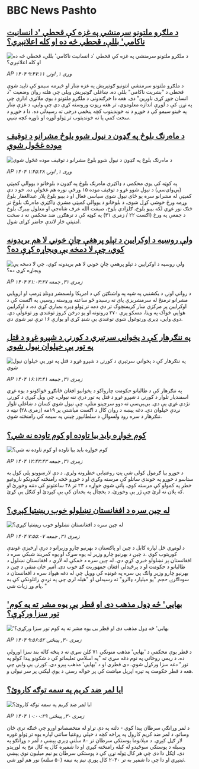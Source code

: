 # BBC News Pashto## [د ملګرو ملتونو سرمنشي په غزه کې قحطي 'د انسانیت ناکامي' بللې، قحطي څه ده او کله اعلانېږي؟](https://www.bbc.com/pashto/articles/c3r4xz75p5yo?at_medium=RSS&at_campaign=rss?at_campaign=githubrss)![د ملګرو ملتونو سرمنشي په غزه کې قحطي 'د انسانیت ناکامي' بللې، قحطي څه ده او کله اعلانېږي؟](https://ichef.bbci.co.uk/ace/ws/240/cpsprodpb/7dcd/live/09e420b0-8006-11f0-a34f-318be3fb0481.jpg)_AP ۱۴۰۴ وږی ۱, اونۍ ۹:۴۷:۱۱_د ملګرو ملتونو سرمنشي انتونیو ګوتېرېش په غزه ښار او څېرمه سیمو کې تایید شوې قحطي د "بشریت ناکامي" بللې ده.
ښاغلي ګوتېرېش ویلي چې هلته روان وضعیت "د انسان جوړ کړی ناورین" دی.
هغه دا څرګندونې د ملګرو ملتونو د یوې ملاتړې ادارې چې په نړۍ کې د لوږې اندازه معلوموي، تر هغه رپوټ وروسته کړې دي چې وايي، د غزې ښار په ځينو سیمو کې د خوړو د نه خوندیتوب کچه پنځمې درجې ته رسېدلې ده. دا د خوړو د سخت کمي یا نه خوندیتوب تر ټولو لوړه او ناوړه کچه ښيي.## [د ماه‌رنګ بلوڅ په ګډون د نیول شوو بلوڅ مشرانو د توقیف موده غځول شوې](https://www.bbc.com/pashto/articles/cz0y2ylxzp7o?at_medium=RSS&at_campaign=rss?at_campaign=githubrss)![د ماه‌رنګ بلوڅ په ګډون د نیول شوو بلوڅ مشرانو د توقیف موده غځول شوې](https://ichef.bbci.co.uk/ace/ws/240/cpsprodpb/dd36/live/9ce69c20-7fc1-11f0-83cc-c5da98c419b8.jpg)_AP ۱۴۰۴ وږی ۱, اونۍ ۱:۴۵:۲۸_په کوټه کې یوې محکمې د ډاکټرې ماه‌رنګ بلوڅ په ګډون د بلوڅانو د یووالي کمېټې (بي‌وای‌سي) د نیول شوو غړو د توقیف موده ۱۵ ورځې نوره هم غځولې ده.
خو د دې کمېټې له مشرانو سره یو ځای نیول شوی سیاسي فعال او د بیبو بلوڅ پلار عبدالغفار بلوڅ وړمه ورځ خوشې کړل شوی.
د بلوڅانو د یووالې کمېټې مشرې ډاکټرې ماه‌رنګ بلوڅ تر څنګ نور غړي لکه بیبو بلوڅ، ګلزادي بلوڅ، صبغت الله عرف شاه‌جي او معلول بیبرګ بلوڅ د جمعې په ورځ (اګست ۲۲ / زمری ۳۱) په کوټه کې د ترهګرۍ ضد محکمې ته د سخت امنیتي څار لاندې حاضر کړای شول.## [ولې روسیه د اوکرایین د تېلو پرهغې چاڼ خوني لا هم بریدونه کوي، چې لا دمخه یې ویجاړه کړې ده؟](https://www.bbc.com/pashto/articles/c2kz209y0vvo?at_medium=RSS&at_campaign=rss?at_campaign=githubrss)![ولې روسیه د اوکرایین د تېلو پرهغې چاڼ خوني لا هم بریدونه کوي، چې لا دمخه یې ویجاړه کړې ده؟](https://ichef.bbci.co.uk/ace/ws/240/cpsprodpb/4491/live/30374fb0-7f5e-11f0-ab3e-bd52082cd0ae.png)_AP ۱۴۰۴ زمری ۳۱, جمعه ۲۱:۰۳:۲۷_د رواني اونۍ د یکشنبې په شپه په واشنګټن کې د امریکا ولسمشر ډونلډ ټرمپ او اروپایي مشرانو ترمنځ له سرمشریزې پای ته رسېدو څو ساعته وروسته روسیې په اګست کې د اوکرایین پر مرکزي ښار کریمنچوک تر دې دمه تر ټولو ډېره بمباري کړې ده.
د اوکرایین هوايي ځواک په وینا، مسکو پرې ۲۷۰ ډرونونه او یو درځن کروز توغندي ور توغولې دي.  دوی وايي، ډېری ورتوغول شوي توغندي یې شنډ کړي او یوازې ۱۶ ترې تېر شوي دي.## [په ننګرهار کې د پخواني سرتېري د کورنۍ د شپږو غړو د قتل په تور یې خپلوان نیول شوي](https://www.bbc.com/pashto/articles/c05e2z240r8o?at_medium=RSS&at_campaign=rss?at_campaign=githubrss)![په ننګرهار کې د پخواني سرتېري د کورنۍ د شپږو غړو د قتل په تور یې خپلوان نیول شوي](https://ichef.bbci.co.uk/ace/ws/240/cpsprodpb/cfff/live/841214c0-7f64-11f0-9b45-d97edf6817de.jpg)_AP ۱۴۰۴ زمری ۳۱, جمعه ۱۶:۱۳:۴۱_په ننګرهار کې د طالبانو حکومت چارواکو د پخوانيو افغان ځانګړو ځواکونو د یوه‌ غړي‌ اسفندیار تلوار د کورنۍ د شپږو غړو د قتل په تور درې تنه نیولي، چې ویل کېږي د کورنۍ نژدې غړي یې دي.
بي‌بي‌سي ته دوو سرچینو منلې، چې نیول شوي کسان د ښاغلي تلوار نږدې خپلوان دي. 
دغه پېښه د روان کال د اګست میاشتې پر ۱۹مه (زمری ۲۸) نېټه د ننګرهار د سره ‌رود ولسوالۍ د سلطانپور چینې په سیمه کې رامنځته شوې.## [کوم خواړه باید بیا تاوده او کوم تاوده نه شي؟](https://www.bbc.com/pashto/articles/c75d5lg29vdo?at_medium=RSS&at_campaign=rss?at_campaign=githubrss)![کوم خواړه باید بیا تاوده او کوم تاوده نه شي؟](https://ichef.bbci.co.uk/ace/ws/240/cpsprodpb/fa2d/live/8250b380-7f55-11f0-ab3e-bd52082cd0ae.jpg)_AP ۱۴۰۴ زمری ۳۱, جمعه ۱۲:۴۳:۴۳_د خوړو بیا ګرمول کولی شي پټ روغتیايي خطرونه ولري. د دې لارښوونو پلي کول به ستاسو د خوړو په خوندي ساتلو کې مرسته وکړي او د خوړو څخه رامنځته کېدونکو ناروغیو خطر په کمولو کې مرسته کوي.
پاتې شوي خواړه د ۲۴ تر ۴۸ ساعتونو کې دننه وخورئ او که پلان نه لرئ چې ژر یې وخورئ، د یخچال په یخدان کې یې کېږدئ او کنګل یې کړئ.## [له چین سره د افغانستان نښلولو خوب ریښتیا کېږي؟](https://www.bbc.com/pashto/articles/c8905ddzelwo?at_medium=RSS&at_campaign=rss?at_campaign=githubrss)![له چین سره د افغانستان نښلولو خوب ریښتیا کېږي؟](https://ichef.bbci.co.uk/ace/ws/240/cpsprodpb/bb49/live/1433a9e0-7e7c-11f0-ab3e-bd52082cd0ae.jpg)_AP ۱۴۰۴ زمری ۳۱, جمعه ۷:۵۵:۰۷_د لومړي ځل لپاره کابل د چین او پاکستان د بهرنیو چارو وزیرانو د درې اړخیزې غونډې کوربتوب کوي .د چین د بهرنیو چارو وزیر له یوه سړک او یوه کمربند شبکې سره د افغانستان پر نښلولو خبرې کړې دي. له چین سره د ځمکې له لارې د افغانستان نښلول د طالبانو د حکومت او د پرځېدلي افغان جمهوریت ګډ خوب دی.
امیر خان متقي د چین د بهرنیو چارو وزیر وانګ یي سره په غونډه کې وویل چې له دغه هېواد سره د افغانستان د سوداګرۍ حجم "یو میلیارد ډالرو" ته رسیدلی او "هیله لري چې په نږدې راتلونکي کې به پام وړ زیات شي. "## ['بهايي' څه ډول مذهب دی او قطر یې یوه مشر ته په کوم تور سزا ورکړې؟](https://www.bbc.com/pashto/articles/cvg30p3le5xo?at_medium=RSS&at_campaign=rss?at_campaign=githubrss)!['بهايي' څه ډول مذهب دی او قطر یې یوه مشر ته په کوم تور سزا ورکړې؟](https://ichef.bbci.co.uk/ace/ws/240/cpsprodpb/ed8e/live/d4880510-7dd7-11f0-9a6a-278f88e3c683.jpg)_AP ۱۴۰۴ زمری ۳۰, پينځنۍ ۹:۵۶:۵۲_د قطر یوې محکمې د 'بهايي' مذهب منونکي ۷۱ کلن سړي ته د پنځه کاله بند سزا اورولې ده. د ریمي روحاني په نوم دغه سړي ته "په اسلامي تعلیماتو کې د شکونو پيدا کولو په تور" دغه سزا ورکړل شوې.
دی قطری او د 'بهايي' مذهب پېرو دی. کورنۍ یې وايي چې هغه د قطر حکومت په تېره اپرېل میاشت کې پر خواله رسنۍ د یوې لیکنې پر سر نیولی و.‌## [ایا لمر ضد کریم په سمه توګه کاروئ؟](https://www.bbc.com/pashto/articles/c4g7xwze00xo?at_medium=RSS&at_campaign=rss?at_campaign=githubrss)![ایا لمر ضد کریم په سمه توګه کاروئ؟](https://ichef.bbci.co.uk/ace/ws/240/cpsprodpb/7aac/live/62605940-21a4-11f0-9060-674316cb3a1f.jpg)_AP ۱۴۰۴ زمری ۳۰, پينځنۍ ۱۰:۰۰:۲۹_د لمر وړانګې سرطان پیدا کوي - دلته په دې تړاو له متخصصانو اورو چې څنګه ترې ځان وساتو.‌
د لمر ضد کریم کارول په پراخه کچه د خپلې روغتیا ساتنې لپاره یوه تر ټولو غوره لار ګڼل کېږي.‌
د مېلانوما پوستکي سرطان تر ۸۰ سلنې ډېرې پېښې د لمر د وړانګو په وسیله د پوستکي سوځېدو له کبله رامنځته کېږي او دا شمېره کال په کال مخ په لوړېدو دی. اټکل دا دی چې هر کال ټوله نړۍ کې د پوستکي سرطان یو نیم میلیون نوي پېښې ثبتېږي او دا چې دا شمېر به تر ۲۰۴۰ کال پورې نیم په نیمه (۵۰ سلنه) نور هم لوړ شي.